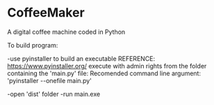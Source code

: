 # CoffeeMaker
A digital coffee machine coded in Python

To build program:

-use pyinstaller to build an executable
    REFERENCE: https://www.pyinstaller.org/
    execute with admin rights from the folder containing the 'main.py' file:
    Recomended command line argument: 
    'pyinstaller --onefile main.py'

-open 'dist' folder
-run main.exe
